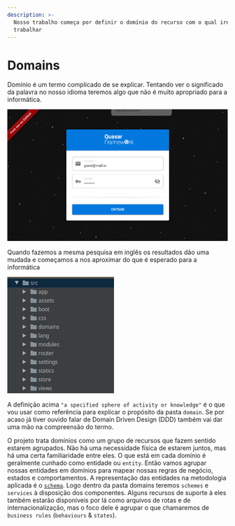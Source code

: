 ```yaml
---
description: >-
  Nosso trabalho começa por definir o domínio do recurso com o qual iremos
  trabalhar
---
```


# Domains

Domínio é um termo complicado de se explicar. Tentando ver o significado da palavra no nosso idioma teremos algo que não é muito apropriado para a informática.

![resultado da pesquisa pela palavra dom&#xED;nio no google](../.gitbook/assets/image-36.png)

Quando fazemos a mesma pesquisa em inglês os resultados dão uma mudada e começamos a nos aproximar do que é esperado para a informática

![resultado da pesquisa pela palavra domain no google](../.gitbook/assets/image-39.png)

A definição acima `"a specified sphere of activity or knowledge"` é o que vou usar como referência para explicar o propósito da pasta `domain`. Se por acaso já tiver ouvido falar de Domain Driven Design \(DDD\) também vai dar uma mão na compreensão do termo.

O projeto trata domínios como um grupo de recursos que fazem sentido estarem agrupados. Não há uma necessidade física de estarem juntos, mas há uma certa familiaridade entre eles. O que está em cada domínio é geralmente cunhado como entidade ou `entity`. Então vamos agrupar nossas entidades em domínios para mapear nossas regras de negócio, estados e comportamentos. A representação das entidades na metodologia aplicada é o [`schema`](schema.md). Logo dentro da pasta domains teremos `schemes` e `services` à disposição dos componentes. Alguns recursos de suporte à eles também estarão disponíveis por lá como arquivos de rotas e de internacionalização, mas o foco dele é agrupar o que chamaremos de `business rules` \(`behaviours` & `states`\).

